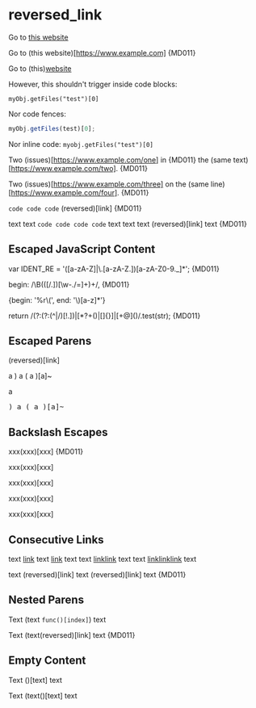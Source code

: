 # reversed_link

Go to [this website](https://www.example.com)

Go to (this website)[https://www.example.com] {MD011}

Go to (this)[website](https://www.example.com)

However, this shouldn't trigger inside code blocks:

    myObj.getFiles("test")[0]

Nor code fences:

```js
myObj.getFiles(test)[0];
```

Nor inline code: `myobj.getFiles("test")[0]`

Two (issues)[https://www.example.com/one] in {MD011}
the (same text)[https://www.example.com/two]. {MD011}

Two (issues)[https://www.example.com/three] on the (same line)[https://www.example.com/four]. {MD011}

`code code
code`
(reversed)[link] {MD011}

text
text `code
code code
code` text
text
text (reversed)[link] text {MD011}

## Escaped JavaScript Content

var IDENT_RE = '([a-zA-Z]|\\.[a-zA-Z.])[a-zA-Z0-9._]*'; {MD011}

begin: /\B(([\/.])[\w\-.\/=]+)+/, {MD011}

{begin: '%r\\(', end: '\\)[a-z]*'}

return /(?:(?:(^|\/)[!.])|[*?+()|\[\]{}]|[+@]\()/.test(str); {MD011}

## Escaped Parens

&lpar;reversed&rpar;[link]

a &rpar; a &lpar; a &rpar;[a]~

a<pre>&rpar; a &lpar; a &rpar;[a]~</pre>

## Backslash Escapes

xxx(xxx)[xxx] {MD011}

xxx\(xxx)[xxx]

xxx(xxx\)[xxx]

xxx(xxx)\[xxx]

xxx(xxx)[xxx\]

## Consecutive Links

text [link](destination) text [link](destination) text
text [link](destination)[link](destination) text
text [link](destination)[link](destination)[link](destination) text

text (reversed)[link] text (reversed)[link] text {MD011}

## Nested Parens

Text (text `func()[index]`) text

Text (text(reversed)[link] text {MD011}

## Empty Content

Text ()[text] text

Text (text()[text] text

<!-- markdownlint-configure-file {
  "code-block-style": false,
  "line-length": false,
  "no-inline-html": false
} -->
